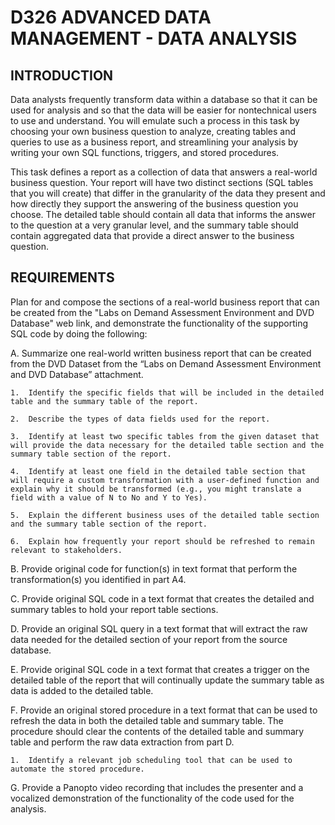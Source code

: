 # D326 ADVANCED DATA MANAGEMENT - DATA ANALYSIS

## INTRODUCTION

Data analysts frequently transform data within a database so that it can be used for analysis and so that the data will be easier for nontechnical users to use and understand. You will emulate such a process in this task by choosing your own business question to analyze, creating tables and queries to use as a business report, and streamlining your analysis by writing your own SQL functions, triggers, and stored procedures.

This task defines a report as a collection of data that answers a real-world business question. Your report will have two distinct sections (SQL tables that you will create) that differ in the granularity of the data they present and how directly they support the answering of the business question you choose. The detailed table should contain all data that informs the answer to the question at a very granular level, and the summary table should contain aggregated data that provide a direct answer to the business question.

## REQUIREMENTS

Plan for and compose the sections of a real-world business report that can be created from the "Labs on Demand Assessment Environment and DVD Database" web link, and demonstrate the functionality of the supporting SQL code by doing the following:

A.  Summarize one real-world written business report that can be created from the DVD Dataset from the “Labs on Demand Assessment Environment and DVD Database” attachment. 

    1.  Identify the specific fields that will be included in the detailed table and the summary table of the report.
    
    2.  Describe the types of data fields used for the report.
    
    3.  Identify at least two specific tables from the given dataset that will provide the data necessary for the detailed table section and the summary table section of the report.
    
    4.  Identify at least one field in the detailed table section that will require a custom transformation with a user-defined function and explain why it should be transformed (e.g., you might translate a field with a value of N to No and Y to Yes).
    
    5.  Explain the different business uses of the detailed table section and the summary table section of the report. 
    
    6.  Explain how frequently your report should be refreshed to remain relevant to stakeholders.

B.  Provide original code for function(s) in text format that perform the transformation(s) you identified in part A4.

C.  Provide original SQL code in a text format that creates the detailed and summary tables to hold your report table sections.

D.  Provide an original SQL query in a text format that will extract the raw data needed for the detailed section of your report from the source database.

E.  Provide original SQL code in a text format that creates a trigger on the detailed table of the report that will continually update the summary table as data is added to the detailed table.

F.  Provide an original stored procedure in a text format that can be used to refresh the data in both the detailed table and summary table. The procedure should clear the contents of the detailed table and summary table and perform the raw data extraction from part D.

    1.  Identify a relevant job scheduling tool that can be used to automate the stored procedure.

G.  Provide a Panopto video recording that includes the presenter and a vocalized demonstration of the functionality of the code used for the analysis.


